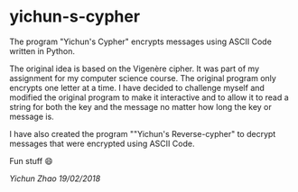 # yichun-s-cypher
The program "Yichun's Cypher" encrypts messages using ASCII Code written in Python.

The original idea is based on the Vigenère cipher. It was part of my assignment for my computer science course. The original program only encrypts one letter at a time. I have decided to challenge myself and modified the original program to make it interactive and to allow it to read a string for both the key and the message no matter how long the key or message is.

I have also created the program ""Yichun's Reverse-cypher" to decrypt messages that were encrypted using ASCII Code.

Fun stuff :smile:

_Yichun Zhao 19/02/2018_

